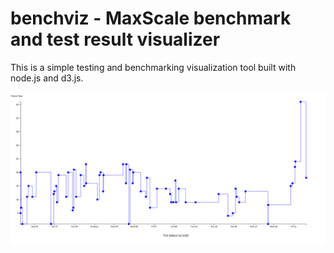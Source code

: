 # benchviz - MaxScale benchmark and test result visualizer

This is a simple testing and benchmarking visualization tool built with node.js and d3.js.

![Example output](img/chart.png)

